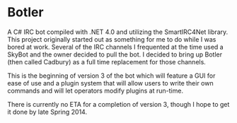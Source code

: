 Botler
======
A C# IRC bot compiled with .NET 4.0 and utilizing the SmartIRC4Net library. This project originally started out as something for me to do while I was bored at work. Several of the IRC channels I frequented at the time used a SkyBot and the owner decided to pull the bot.  I decided to bring up Botler (then called Cadbury) as a full time replacement for those channels.  

This is the beginning of version 3 of the bot which will feature a GUI for ease of use and a plugin system that will allow users to write their own commands and will let operators modify plugins at run-time.

There is currently no ETA for a completion of version 3, though I hope to get it done by late Spring 2014.

